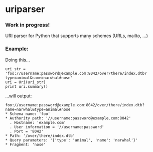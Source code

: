 uriparser
=========
### Work in progress!
URI parser for Python that supports many schemes (URLs, mailto, ...)

### Example:
Doing this...

    uri_str = 'foo://username:password@example.com:8042/over/there/index.dtb?type=animal&name=narwhal#nose'
    uri = Uri(uri_str)
    print uri.summary()

...will output:

    foo://username:password@example.com:8042/over/there/index.dtb?name=narwhal&type=animal#nose
    * Schema name: 'foo'
    * Authority path: '//username:password@example.com:8042'
      . Hostname: 'example.com'
      . User information = '//username:password'
      . Port = '8042'
    * Path: '/over/there/index.dtb'
    * Query parameters: '{'type': 'animal', 'name': 'narwhal'}'
    * Fragment: 'nose'
